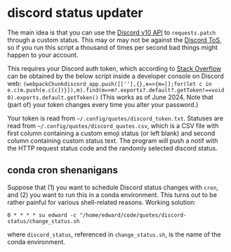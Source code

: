 # discord status updater

The main idea is that you can use the [Discord v10 API](https://discord.com/developers/docs/reference) to `requests.patch` through a custom status.
This may or may not be against the [Discord ToS](https://discord.com/terms), so if you run this script a thousand of times per second bad things might happen to your account.

This requires your Discord auth token, which according to [Stack Overflow](https://stackoverflow.com/questions/67348339) can be obtained by the below script inside a developer console on Discord web:
```(webpackChunkdiscord_app.push([[''],{},e=>{m=[];for(let c in e.c)m.push(e.c[c])}]),m).find(m=>m?.exports?.default?.getToken!==void 0).exports.default.getToken()```
(This works as of June 2024. Note that (part of) your token changes every time you alter your password.)

Your token is read from `~/.config/quotes/discord_token.txt`. Statuses are read from `~/.config/quotes/discord_quotes.csv`, which is a CSV file with first column containing a custom emoji status (or left blank) and second column containing custom status text. The program will push a notif with the HTTP request status code and the randomly selected discord status.

## conda cron shenanigans

Suppose that (1) you want to schedule Discord status changes with `cron`, and (2) you want to run this in a conda environment.
This turns out to be rather painful for various shell-related reasons. Working solution:

```0 * * * * su edward -c "/home/edward/code/quotes/discord-status/change_status.sh```

where `discord_status`, referenced in `change_status.sh`, is the name of the conda environment.